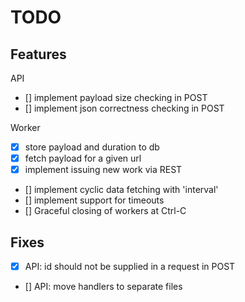 # TODO

## Features

API

- [] implement payload size checking in POST
- [] implement json correctness checking in POST

Worker

- [x] store payload and duration to db
- [x] fetch payload for a given url
- [x] implement issuing new work via REST
- [] implement cyclic data fetching with 'interval'
- [] implement support for timeouts
- [] Graceful closing of workers at Ctrl-C

## Fixes

- [x] API: id should not be supplied in a request in POST
- [] API: move handlers to separate files